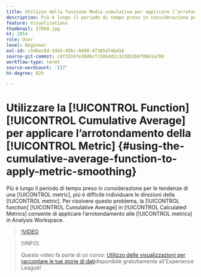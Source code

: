 ```yaml
---
title: Utilizzo della funzione Media cumulativa per applicare l’arrotondamento delle metriche
description: Più è lungo il periodo di tempo preso in considerazione per le tendenze di una metrica, più è difficile individuarne le direzioni. Per risolvere questo problema, la funzione Media cumulativa in Metriche calcolate consente di applicare l’arrotondamento alle metriche in Analysis Workspace.
feature: Visualizations
thumbnail: 27068.jpg
kt: 2854
role: User
level: Beginner
exl-id: c5d6ec8d-3d45-45bc-b690-97185d74bd18
source-git-commit: c9f3316fe30d6cfc505dd2c3238b1b6f0661a709
workflow-type: tm+mt
source-wordcount: '117'
ht-degree: 82%

---
```


# Utilizzare la [!UICONTROL Function] [!UICONTROL Cumulative Average] per applicare l’arrotondamento della [!UICONTROL Metric] {#using-the-cumulative-average-function-to-apply-metric-smoothing}

Più è lungo il periodo di tempo preso in considerazione per le tendenze di una [!UICONTROL metric], più è difficile individuare le direzioni della [!UICONTROL metric]. Per risolvere questo problema, la [!UICONTROL function] [!UICONTROL Cumulative Average] in [!UICONTROL Calculated Metrics] consente di applicare l’arrotondamento alle [!UICONTROL metrics] in Analysis Workspace.

>[!VIDEO](https://video.tv.adobe.com/v/27068/?quality=9)

>[!INFO]
>
> Questo video fa parte di un corso: [Utilizzo delle visualizzazioni per raccontare le tue storie di dati](https://experienceleague.adobe.com/?recommended=Analytics-U-1-2021.1.visualizations&amp;lang=it)disponibile gratuitamente all&#39;Experience League!
